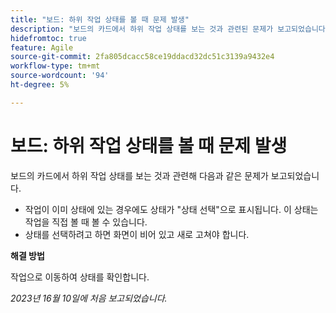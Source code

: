 ```yaml
---
title: "보드: 하위 작업 상태를 볼 때 문제 발생"
description: "보드의 카드에서 하위 작업 상태를 보는 것과 관련된 문제가 보고되었습니다."
hidefromtoc: true
feature: Agile
source-git-commit: 2fa805dcacc58ce19ddacd32dc51c3139a9432e4
workflow-type: tm+mt
source-wordcount: '94'
ht-degree: 5%

---
```



# 보드: 하위 작업 상태를 볼 때 문제 발생

보드의 카드에서 하위 작업 상태를 보는 것과 관련해 다음과 같은 문제가 보고되었습니다.

* 작업이 이미 상태에 있는 경우에도 상태가 &quot;상태 선택&quot;으로 표시됩니다. 이 상태는 작업을 직접 볼 때 볼 수 있습니다.
* 상태를 선택하려고 하면 화면이 비어 있고 새로 고쳐야 합니다.

**해결 방법**

작업으로 이동하여 상태를 확인합니다.

_2023년 16월 10일에 처음 보고되었습니다._
